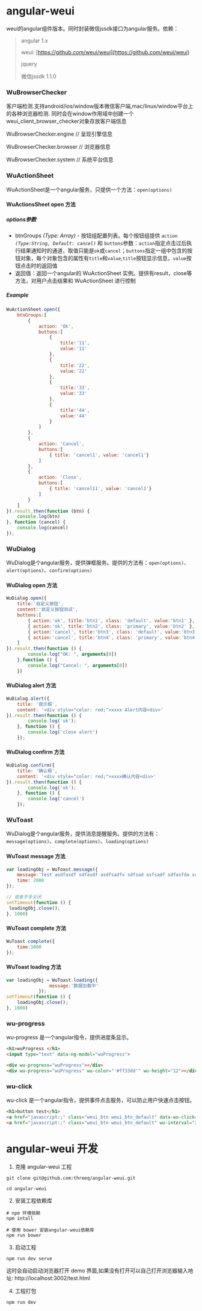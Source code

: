 # angular-weui

weui的angular组件版本。同时封装微信jssdk接口为angular服务。依赖：
> angular 1.x
>
> weui: [https://github.com/weui/weui](https://github.com/weui/weui)
>
> jquery
>
> 微信jssdk 1.1.0

### WuBrowserChecker

客户端检测.支持android/ios/window版本微信客户端,mac/linux/window平台上的各种浏览器检测.
同时会在window作用域中创建一个weui_client_browser_checker对象存放客户端信息

WuBrowserChecker.engine   // 呈现引擎信息

WuBrowserChecker.browser  // 浏览器信息

WuBrowserChecker.system   // 系统平台信息


### WuActionSheet

WuActionSheet是一个angular服务，只提供一个方法：`open(options)`

#### WuActionsSheet open 方法

##### options参数

* btnGroups *(Type: Array)* - 按钮组配置列表。每个按钮组提供 `action` *`(Type:String, Default: cancel)`* 和 `buttons`参数：`action`指定点击过后执行结果通知时的通道，取值只能是`ok`或`cancel`；`buttons`指定一组中包含的按钮对象，每个对象包含的属性有`title`和`value`,`title`按钮显示信息，`value`按钮点击时的返回值
* 返回值：返回一个angular的 WuActionSheet 实例。提供有result，close等方法，对用户点击结果和 WuActionSheet 进行控制

##### Example

```javascript
WuActionSheet.open({
    btnGroups:[
        {
            action: 'Ok',
            buttons:[
                {
                    title:'11',
                    value:'11'
                },
                {
                    title:'22',
                    value:'22'
                },
                {
                    title:'33',
                    value:'33'
                },
                {
                    title:'44',
                    value:'44'
                }
            ]
        },
        {
            action: 'Cancel',
            buttons:[
                { title: 'cancel1', value: 'cancel1'}
            ]
        },
        {
            action: 'Close',
            buttons:[
                { title: 'cancel11', value: 'cancel1'}
            ]
        }
    ]
}).result.then(function (btn) {
    console.log(btn)
}, function (cancel) {
    console.log(cancel)
});
```
### WuDialog

WuDialog是个angular服务，提供弹框服务。提供的方法有：`open(options)`、`alert(options)`、`confirm(options)`

#### WuDialog open 方法

```javascript
WuDialog.open({
    title:'自定义按钮',
    content:'自定义按钮测试',
    buttons:[
        { action:'ok', title:'btn1', class: 'default', value:'btn1' },
        { action:'ok', title:'btn2', class: 'primary', value:'btn2' },
        { action:'cancel', title:'btn3', class: 'default', value:'btn3' },
        { action:'cancel', title:'btn4', class: 'primary', value:'btn4' }
    ]
}).result.then(function () {
        console.log("OK: ", arguments[0])
    },function () {
        console.log("Cancel: ", arguments[0])
    })
```

#### WuDialog alert 方法

```javascript
WuDialog.alert({
    title: '提示框',
    content: '<div style="color: red;">xxxx Alert内容<div>'
}).result.then(function () {
        console.log('ok');
    }, function () {
        console.log('close alert')
    });
```

#### WuDialog confirm 方法

```javascript
WuDialog.confirm({
    title: '确认框',
    content: '<div style="color: red;">xxxx确认内容<div>'
}).result.then(function () {
        console.log('ok');
    }, function () {
        console.log('cancel')
    });
```

### WuToast

WuDialog是个angular服务，提供消息提醒服务。提供的方法有：`message(options)`、`complete(options)`、`loading(options)`

#### WuToast message 方法

```javascript
var loadingObj = WuToast.message({
    message:'test asdfasdf sdfasdf asdfsadfv sdfsad asfsadf sdfasfda sdfasfasdf message show'
    time: 2000
});

// 或者手多关闭
setTimeout(function () {
 loadingObj.close();
}, 1000)
```

#### WuToast complete 方法

```javascript
WuToast.complete({
    time:1000
});
```

#### WuToast loading 方法

```javascript
var loadingObj = WuToast.loading({
                message:'数据加载中'
            });
setTimeout(function () {
    loadingObj.close();
}, 1000)
```

### wu-progress

wu-progress 是一个angular指令，提供进度条显示。

```html
<h1>wuProgress </h1>
<input type="text" data-ng-model="wuProgress">

<div wu-progress="wuProgress"></div>
<div wu-progress="wuProgress" wu-color="'#ff33dd'" wu-height="12"></div>
```

### wu-click

wu-click 是一个angular指令，提供事件点击服务，可以防止用户快速点击按钮。

```html
<h1>button test</h1>
<a href="javascript:;" class="weui_btn weui_btn_default" data-wu-click="testCtrl.wuButtonTest()">按钮</a>
<a href="javascript:;" class="weui_btn weui_btn_default" wu-interval="2000" wu-click="testCtrl.wuButtonTest1(testCtrl.testVar)">按钮</a>
```

# angular-weui 开发

1. 克隆 angular-weui 工程

```
git clone git@github.com:threeq/angular-weui.git

cd angular-weui
```

2. 安装工程依赖库

```
# npm 环境依赖
npm intall

# 使用 bower 安装angular-weui依赖库
npm run bower
```

3. 启动工程

```
npm run dev serve
```

这时会自动启动浏览器打开 demo 界面,如果没有打开可以自己打开浏览器输入地址: http://localhost:3002/test.html

4. 工程打包

```
npm run dev
```
